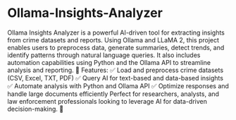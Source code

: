 # Ollama-Insights-Analyzer

Ollama Insights Analyzer is a powerful AI-driven tool for extracting insights from crime datasets and reports. Using Ollama and LLaMA 2, this project enables users to preprocess data, generate summaries, detect trends, and identify patterns through natural language queries. It also includes automation capabilities using Python and the Ollama API to streamline analysis and reporting.  🔹 Features: ✅ Load and preprocess crime datasets (CSV, Excel, TXT, PDF) ✅ Query AI for text-based and data-based insights ✅ Automate analysis with Python and Ollama API ✅ Optimize responses and handle large documents efficiently  Perfect for researchers, analysts, and law enforcement professionals looking to leverage AI for data-driven decision-making. 🚀
